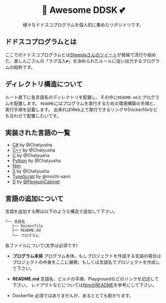 <div align="center"><h1> 👏 Awesome DDSK 💕 </h1>

様々なドドスコプログラムを個人的に集めたリポジトリです。
</div>

## ドドスコプログラムとは

ここでのドドスコプログラムとは[Sheeplaさんのツイート](https://twitter.com/Sheeeeepla/status/1554028833942441984?s=20&t=7NM1CBCnhpZsp3-4JfXBwg)が発端で流行り始めた、楽しんごさんの「ラブ注入💕」を決められたルールに従い出力するプログラムの総称です。

## ディレクトリ構造について

ルート直下に各言語名のディレクトリを配置し、その中に`README.md`とプログラムを配置します。
`README`にはプログラムを実行するための環境構築の手順と、実行手順を記載します。
出来ればWeb上で実行できるリンクやDockerfileなども合わせて配置したいです。

## 実装された言語の一覧

- [C#](./C#) by @Chatyusha 
- [C++](./C++/chatyusha.cpp) by @Chatyusha 
- [C](./C/Chatyusha.c) by @Chatyusha
- [Python](./Python/chatyusha.py) by @Chatyusha
- [Nim](./nim/ddsk.nim)
- [S](./S/Chatyusha.s) by @Chatyusha
- [TypeScript](./TypeScript/ddsk.ts) by @mochi-sann
- [D](./D/ddsk.d) by [@PenguinCabinet](https://github.com/PenguinCabinet)

## 言語の追加について

言語を追加する際は以下のような構造で追加して下さい。

```
└── 言語名
   ├── Dockerfile
   ├── README.md 
   └── プログラム
```

各ファイルについて(太字は必須です)

- **プログラム本体**
プログラム本体。もしプロジェクトを作成する言語の場合はプロジェクトの中身をここに展開、もしくは言語名でプロジェクトを作成して下さい。

- **README.md**
言語名、ビルドの手順、Playgroundなどのリンクを記述して下さい。
レイアウトなどについては[NimのREADME](./Nim/README.md)を参考にして下さい。

- Dockerfile
必須ではありませんが、あるととても助かります。
